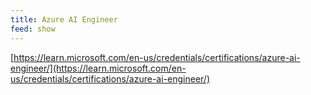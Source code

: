 ```yaml
---
title: Azure AI Engineer
feed: show
---
```


[https://learn.microsoft.com/en-us/credentials/certifications/azure-ai-engineer/](https://learn.microsoft.com/en-us/credentials/certifications/azure-ai-engineer/)
